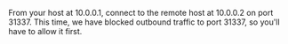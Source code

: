 From your host at 10.0.0.1, connect to the remote host at 10.0.0.2 on port 31337.
This time, we have blocked outbound traffic to port 31337, so you'll have to allow it first.
